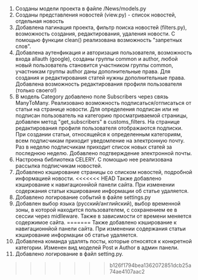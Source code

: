 1. Созданы модели проекта в файле /News/models.py
2. Созданы представления новостей (view.py) - список новостей, отдельная новость
3. Добавлена пагинация проекта, фильтр поиска новостей (filters.py), возможность создания,
редактирования, удаления новости. С помощью функции clean() реализована возможность "запретных слов".
4. Добавлена аутенфикация и авторизация пользователя, возможность входа allauth (google), созданы группы common и author, любой новый пользователь становится участником группы common, участникам группы author даны дополнительные права. Для создания и редактирования статей нужны дополнительные права. Добавлена возможность редактирования профиля пользователя (только своего!)
5. В модель Category добавлено поле Subscribers через связь ManyToMany. Реализовано возможность подписаться/отписаться от статьи на странице новости. Для определения подписан или не подписан пользователь на категорию просматриваемой страницы, добавлен метод "get_subscribers" в customs_filters. 
На странице редактирования профиля пользователя отображаются подписки. При создании статьи, относящейся к определенным категориям, всем подписчикам приходит уведомление на электронную почту.
Раз в неделю подписчикам приходит список новых статей за последнюю неделю.
Добавлено подтверждение электронной почты.
6. Настроена библиотека CELERY. С помощью нее реализована рассылка подписчикам новостей.
7. Добавлено кэширование страницы со списком новостей, подробной информацией новости. 
<<<<<<< HEAD
Также добавлено кэширование к навигационнйой панели сайта. При изменении содержания статьи  кэширование информации об статье удаляется.
8. Добавлено логирование событий в файле settings.py
9. Добавлен выбор языка (русский/английский), выбор временной зоны, в которой находится пользователем, с сохранением ее в сессии через midlleware. Также в зависимости от времени меняется содержимое сайта.
=======
Также добавлено кэширование к навигационнйой панели сайта. При изменении содержания статьи  кэширование информации об статье удаляется. 
8. Добавлена команда удалять посты, которые относятся к конкретной категории. Изменен вид моделей Post и Author в админ панели.
9. Добавлено логирование в файл setting.py.
>>>>>>> b126f1794bea1362072851dcb25a74ae4107aac2
